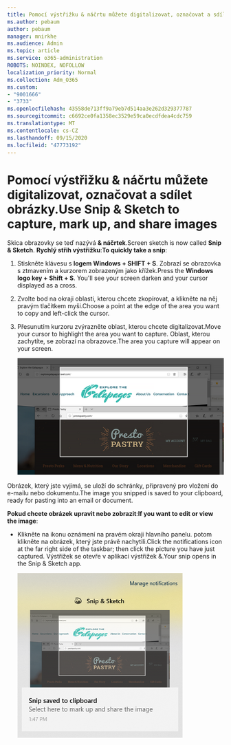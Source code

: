 ```yaml
---
title: Pomocí výstřižku & náčrtu můžete digitalizovat, označovat a sdílet obrázky.
ms.author: pebaum
author: pebaum
manager: mnirkhe
ms.audience: Admin
ms.topic: article
ms.service: o365-administration
ROBOTS: NOINDEX, NOFOLLOW
localization_priority: Normal
ms.collection: Adm_O365
ms.custom:
- "9001666"
- "3733"
ms.openlocfilehash: 43558de713ff9a79eb7d514aa3e262d329377787
ms.sourcegitcommit: c6692ce0fa1358ec3529e59ca0ecdfdea4cdc759
ms.translationtype: MT
ms.contentlocale: cs-CZ
ms.lasthandoff: 09/15/2020
ms.locfileid: "47773192"
---
```

# <a name="use-snip--sketch-to-capture-mark-up-and-share-images"></a><span data-ttu-id="f4040-102">Pomocí výstřižku & náčrtu můžete digitalizovat, označovat a sdílet obrázky.</span><span class="sxs-lookup"><span data-stu-id="f4040-102">Use Snip & Sketch to capture, mark up, and share images</span></span>

<span data-ttu-id="f4040-103">Skica obrazovky se teď nazývá **& náčrtek**.</span><span class="sxs-lookup"><span data-stu-id="f4040-103">Screen sketch is now called **Snip & Sketch**.</span></span> <span data-ttu-id="f4040-104">**Rychlý střih výstřižku**:</span><span class="sxs-lookup"><span data-stu-id="f4040-104">**To quickly take a snip**:</span></span>

1. <span data-ttu-id="f4040-105">Stiskněte klávesu s **logem Windows + SHIFT + S**. Zobrazí se obrazovka s ztmavením a kurzorem zobrazeným jako křížek.</span><span class="sxs-lookup"><span data-stu-id="f4040-105">Press the **Windows logo key + Shift + S**. You'll see your screen darken and your cursor displayed as a cross.</span></span> 

2. <span data-ttu-id="f4040-106">Zvolte bod na okraji oblasti, kterou chcete zkopírovat, a klikněte na něj pravým tlačítkem myši.</span><span class="sxs-lookup"><span data-stu-id="f4040-106">Choose a point at the edge of the area you want to copy and left-click the cursor.</span></span> 

3. <span data-ttu-id="f4040-107">Přesunutím kurzoru zvýrazněte oblast, kterou chcete digitalizovat.</span><span class="sxs-lookup"><span data-stu-id="f4040-107">Move your cursor to highlight the area you want to capture.</span></span> <span data-ttu-id="f4040-108">Oblast, kterou zachytíte, se zobrazí na obrazovce.</span><span class="sxs-lookup"><span data-stu-id="f4040-108">The area you capture will appear on your screen.</span></span>

   ![Obrázek zvýrazněného výběru](media/snipone.png)

<span data-ttu-id="f4040-110">Obrázek, který jste vyjímá, se uloží do schránky, připravený pro vložení do e-mailu nebo dokumentu.</span><span class="sxs-lookup"><span data-stu-id="f4040-110">The image you snipped is saved to your clipboard, ready for pasting into an email or document.</span></span> 

<span data-ttu-id="f4040-111">**Pokud chcete obrázek upravit nebo zobrazit**:</span><span class="sxs-lookup"><span data-stu-id="f4040-111">**If you want to edit or view the image**:</span></span> 

- <span data-ttu-id="f4040-112">Klikněte na ikonu oznámení na pravém okraji hlavního panelu. potom klikněte na obrázek, který jste právě nachytili.</span><span class="sxs-lookup"><span data-stu-id="f4040-112">Click the notifications icon at the far right side of the taskbar; then click the picture you have just captured.</span></span> <span data-ttu-id="f4040-113">Výstřižek se otevře v aplikaci výstřižek &.</span><span class="sxs-lookup"><span data-stu-id="f4040-113">Your snip opens in the Snip & Sketch app.</span></span>

   ![Obrázek obrázku v aplikaci výstřižky](media/sniptwo.png)
